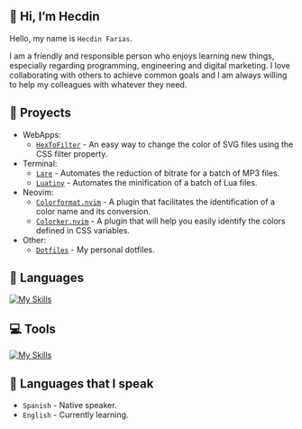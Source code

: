 ## 👋 Hi, I’m Hecdin

Hello, my name is `Hecdin Farias`.

I am a friendly and responsible person who enjoys learning new things, especially regarding programming, engineering and digital marketing. I love collaborating with others to achieve common goals and I am always willing to help my colleagues with whatever they need.

## 📝 Proyects

* WebApps:
    * [`HexToFilter`](https://github.com/farias-hecdin/HexToFilter) - An easy way to change the color of SVG files using the CSS filter property.
* Terminal:
    * [`Lare`](https://github.com/farias-hecdin/Lare) - Automates the reduction of bitrate for a batch of MP3 files.
    * [`Luatiny`](https://github.com/farias-hecdin/Luatiny) - Automates the minification of a batch of Lua files.
* Neovim:
    * [`Colorformat.nvim`](https://github.com/farias-hecdin/Colorformat.nvim) - A plugin that facilitates the identification of a color name and its conversion.
    * [`Colorker.nvim`](https://github.com/farias-hecdin/Colorker.nvim) - A plugin that will help you easily identify the colors defined in CSS variables.
* Other:
    * [`Dotfiles`](https://github.com/farias-hecdin/Dotfiles) - My personal dotfiles.

## 📢 Languages

[![My Skills](https://skillicons.dev/icons?i=html,js,bash,lua,go,php&theme=light)](https://skillicons.dev)

## 💻 Tools

[![My Skills](https://skillicons.dev/icons?i=neovim,git&theme=light)](https://skillicons.dev)

## 💬 Languages that I speak

* `Spanish` - Native speaker.
* `English` - Currently learning.
